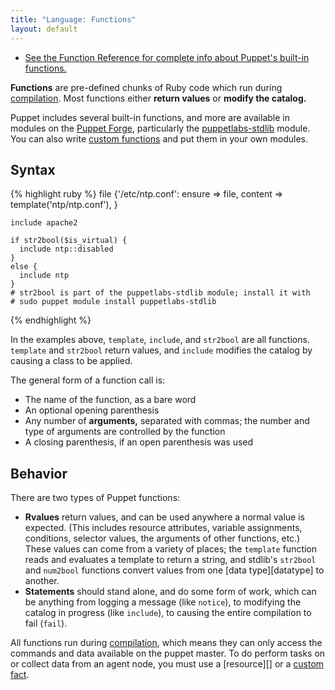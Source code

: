 ```yaml
---
title: "Language: Functions"
layout: default
---
```


<!-- TODO -->
[func_ref]: /references/latest/function.html
[compilation]: ./lang_summary.html#compilation
[forge]: http://forge.puppetlabs.com
[custom]: /guides/custom_functions.html
[stdlib]: 
[resource]: 
[custom_facts]: 
[datatype]: 

* [See the Function Reference for complete info about Puppet's built-in functions.][func_ref]

**Functions** are pre-defined chunks of Ruby code which run during [compilation][]. Most functions either **return values** or **modify the catalog.**

Puppet includes several built-in functions, and more are available in modules on the [Puppet Forge][forge], particularly the [puppetlabs-stdlib][stdlib] module. You can also write [custom functions][custom] and put them in your own modules. 

Syntax
-----

{% highlight ruby %}
    file {'/etc/ntp.conf':
      ensure  => file,
      content => template('ntp/ntp.conf'),
    }
    
    include apache2
    
    if str2bool($is_virtual) {
      include ntp::disabled
    }
    else {
      include ntp
    }
    # str2bool is part of the puppetlabs-stdlib module; install it with
    # sudo puppet module install puppetlabs-stdlib
{% endhighlight %}

In the examples above, `template`, `include`, and `str2bool` are all functions. `template` and `str2bool` return values, and `include` modifies the catalog by causing a class to be applied. 

The general form of a function call is:

* The name of the function, as a bare word
* An optional opening parenthesis
* Any number of **arguments,** separated with commas; the number and type of arguments are controlled by the function
* A closing parenthesis, if an open parenthesis was used

Behavior
-----

There are two types of Puppet functions:

* **Rvalues** return values, and can be used anywhere a normal value is expected. (This includes resource attributes, variable assignments, conditions, selector values, the arguments of other functions, etc.) These values can come from a variety of places; the `template` function reads and evaluates a template to return a string, and stdlib's `str2bool` and `num2bool` functions convert values from one [data type][datatype] to another.
* **Statements** should stand alone, and do some form of work, which can be anything from logging a message (like `notice`), to modifying the catalog in progress (like `include`), to causing the entire compilation to fail (`fail`). 

All functions run during [compilation][], which means they can only access the commands and data available on the puppet master. To do perform tasks on or collect data from an agent node, you must use a [resource][] or a [custom fact][custom_facts]. 

